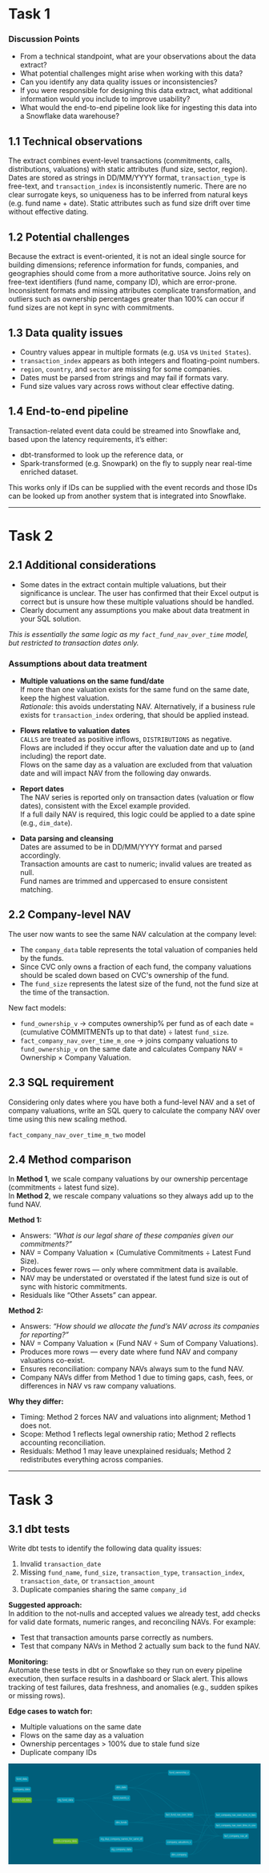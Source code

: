 # Task 1

### Discussion Points
- From a technical standpoint, what are your observations about the data extract?
- What potential challenges might arise when working with this data?
- Can you identify any data quality issues or inconsistencies?
- If you were responsible for designing this data extract, what additional information would you include to improve usability?
- What would the end-to-end pipeline look like for ingesting this data into a Snowflake data warehouse?

## 1.1 Technical observations
The extract combines event-level transactions (commitments, calls, distributions, valuations) with static attributes (fund size, sector, region). Dates are stored as strings in DD/MM/YYYY format, `transaction_type` is free-text, and `transaction_index` is inconsistently numeric. There are no clear surrogate keys, so uniqueness has to be inferred from natural keys (e.g. fund name + date). Static attributes such as fund size drift over time without effective dating.

## 1.2 Potential challenges
Because the extract is event-oriented, it is not an ideal single source for building dimensions; reference information for funds, companies, and geographies should come from a more authoritative source. Joins rely on free-text identifiers (fund name, company ID), which are error-prone. Inconsistent formats and missing attributes complicate transformation, and outliers such as ownership percentages greater than 100% can occur if fund sizes are not kept in sync with commitments.

## 1.3 Data quality issues
- Country values appear in multiple formats (e.g. `USA` vs `United States`).
- `transaction_index` appears as both integers and floating-point numbers.
- `region`, `country`, and `sector` are missing for some companies.
- Dates must be parsed from strings and may fail if formats vary.
- Fund size values vary across rows without clear effective dating.

## 1.4 End-to-end pipeline
Transaction-related event data could be streamed into Snowflake and, based upon the latency requirements, it’s either:
- dbt-transformed to look up the reference data, or  
- Spark-transformed (e.g. Snowpark) on the fly to supply near real-time enriched dataset.  

This works only if IDs can be supplied with the event records and those IDs can be looked up from another system that is integrated into Snowflake.

---

# Task 2

## 2.1 Additional considerations
- Some dates in the extract contain multiple valuations, but their significance is unclear. The user has confirmed that their Excel output is correct but is unsure how these multiple valuations should be handled.
- Clearly document any assumptions you make about data treatment in your SQL solution.

*This is essentially the same logic as my `fact_fund_nav_over_time` model, but restricted to transaction dates only.*

### Assumptions about data treatment
- **Multiple valuations on the same fund/date**  
  If more than one valuation exists for the same fund on the same date, keep the highest valuation.  
  *Rationale*: this avoids understating NAV. Alternatively, if a business rule exists for `transaction_index` ordering, that should be applied instead.

- **Flows relative to valuation dates**  
  `CALLS` are treated as positive inflows, `DISTRIBUTIONS` as negative.  
  Flows are included if they occur after the valuation date and up to (and including) the report date.  
  Flows on the same day as a valuation are excluded from that valuation date and will impact NAV from the following day onwards.

- **Report dates**  
  The NAV series is reported only on transaction dates (valuation or flow dates), consistent with the Excel example provided.  
  If a full daily NAV is required, this logic could be applied to a date spine (e.g., `dim_date`).

- **Data parsing and cleansing**  
  Dates are assumed to be in DD/MM/YYYY format and parsed accordingly.  
  Transaction amounts are cast to numeric; invalid values are treated as null.  
  Fund names are trimmed and uppercased to ensure consistent matching.

## 2.2 Company-level NAV
The user now wants to see the same NAV calculation at the company level:
- The `company_data` table represents the total valuation of companies held by the funds.
- Since CVC only owns a fraction of each fund, the company valuations should be scaled down based on CVC's ownership of the fund.
- The `fund_size` represents the latest size of the fund, not the fund size at the time of the transaction.

New fact models:
- `fund_ownership_v` → computes ownership% per fund as of each date = (cumulative COMMITMENTs up to that date) ÷ latest `fund_size`.
- `fact_company_nav_over_time_m_one` → joins company valuations to `fund_ownership_v` on the same date and calculates Company NAV = Ownership × Company Valuation.

## 2.3 SQL requirement
Considering only dates where you have both a fund-level NAV and a set of company valuations, write an SQL query to calculate the company NAV over time using this new scaling method.

`fact_company_nav_over_time_m_two` model

## 2.4 Method comparison
In **Method 1**, we scale company valuations by our ownership percentage (commitments ÷ latest fund size).  
In **Method 2**, we rescale company valuations so they always add up to the fund NAV.

**Method 1:**
- Answers: *“What is our legal share of these companies given our commitments?”*  
- NAV = Company Valuation × (Cumulative Commitments ÷ Latest Fund Size).  
- Produces fewer rows — only where commitment data is available.  
- NAV may be understated or overstated if the latest fund size is out of sync with historic commitments.  
- Residuals like “Other Assets” can appear.

**Method 2:**
- Answers: *“How should we allocate the fund’s NAV across its companies for reporting?”*  
- NAV = Company Valuation × (Fund NAV ÷ Sum of Company Valuations).  
- Produces more rows — every date where fund NAV and company valuations co-exist.  
- Ensures reconciliation: company NAVs always sum to the fund NAV.  
- Company NAVs differ from Method 1 due to timing gaps, cash, fees, or differences in NAV vs raw company valuations.

**Why they differ:**
- Timing: Method 2 forces NAV and valuations into alignment; Method 1 does not.  
- Scope: Method 1 reflects legal ownership ratio; Method 2 reflects accounting reconciliation.  
- Residuals: Method 1 may leave unexplained residuals; Method 2 redistributes everything across companies.

---

# Task 3

## 3.1 dbt tests
Write dbt tests to identify the following data quality issues:

1. Invalid `transaction_date`  
2. Missing `fund_name`, `fund_size`, `transaction_type`, `transaction_index`, `transaction_date`, or `transaction_amount`  
3. Duplicate companies sharing the same `company_id`  

**Suggested approach:**  
In addition to the not-nulls and accepted values we already test, add checks for valid date formats, numeric ranges, and reconciling NAVs. For example:
- Test that transaction amounts parse correctly as numbers.
- Test that company NAVs in Method 2 actually sum back to the fund NAV.

**Monitoring:**  
Automate these tests in dbt or Snowflake so they run on every pipeline execution, then surface results in a dashboard or Slack alert. This allows tracking of test failures, data freshness, and anomalies (e.g., sudden spikes or missing rows).

**Edge cases to watch for:**
- Multiple valuations on the same date  
- Flows on the same day as a valuation  
- Ownership percentages > 100% due to stale fund size  
- Duplicate company IDs  

![Diagram](../images/dbt-dag.png)